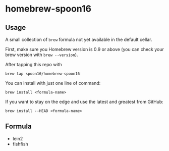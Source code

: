 # homebrew-spoon16

## Usage

A small collection of `brew` formula not yet available in the default cellar.

First, make sure you Homebrew version is 0.9 or above (you can check your brew version with `brew --version`).

After tapping this repo with

    brew tap spoon16/homebrew-spoon16

You can install with just one line of command:

    brew install <formula-name>

If you want to stay on the edge and use the latest and greatest from GitHub:

    brew install --HEAD <formula-name>
    
## Formula

- lein2
- fishfish